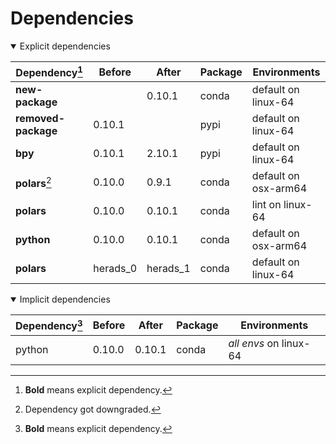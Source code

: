 # Dependencies

<details open>
<summary>Explicit dependencies</summary>

|Dependency[^1]|Before|After|Package|Environments|
|-|-|-|-|-|
|**new-package**||0.10.1|conda|default on linux-64|
|**removed-package**|0.10.1||pypi|default on linux-64|
|**bpy**|0.10.1|2.10.1|pypi|default on linux-64|
|**polars**[^2]|0.10.0|0.9.1|conda|default on osx-arm64|
|**polars**|0.10.0|0.10.1|conda|lint on linux-64|
|**python**|0.10.0|0.10.1|conda|default on osx-arm64|
|**polars**|herads_0|herads_1|conda|default on linux-64|

</details>

<details open>
<summary>Implicit dependencies</summary>

|Dependency[^1]|Before|After|Package|Environments|
|-|-|-|-|-|
|python|0.10.0|0.10.1|conda|*all envs* on linux-64|

</details>

[^1]: **Bold** means explicit dependency.
[^2]: Dependency got downgraded.
